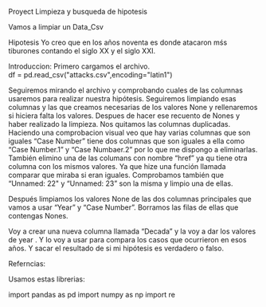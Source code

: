 Proyect Limpieza y busqueda de hipotesis

Vamos a limpiar un Data_Csv 

Hipotesis
Yo creo que en los años noventa es donde atacaron mśs tiburones contando el siglo XX y el siglo XXI.






[](INPUT/tiburon.jpeg)





Introduccion:
Primero cargamos el archivo.      
    df = pd.read_csv("attacks.csv",encoding="latin1")



Seguiremos  mirando el archivo y comprobando cuales de las columnas usaremos para realizar nuestra hipótesis.
Seguiremos limpiando esas columnas y las que creamos necesarias de los valores None  y rellenaremos si hiciera falta los valores. Despues de hacer ese recuento de Nones y haber realizado la limpieza. Nos quitamos las columnas duplicadas. Haciendo una comprobacion visual veo que hay varias columnas que son iguales “Case Number” tiene dos columnas que son iguales a ella como “Case Number.1” y “Case Numbaer.2” por lo que me dispongo a eliminarlas. También elimino una de las columans con nombre “href” ya qu tiene otra columna con los mismos valores. Ya que hize una función llamada comparar que miraba si eran iguales. Comprobamos también que “Unnamed: 22" y “Unnamed: 23” son la misma y limpio una de ellas.



Después limpiamos los valores None de las dos columnas principales que vamos a usar “Year” y “Case Number”. Borramos las filas de ellas que contengas Nones.


Voy a crear una nueva columna llamada “Decada” y la voy a dar los valores de year . Y lo voy a usar para compara los casos que ocurrieron en esos años. Y sacar el resultado de si mi hipótesis es verdadero o falso.




Referncias:

Usamos estas librerias:

import pandas as pd
import numpy as np
import re
